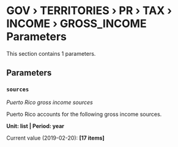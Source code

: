 # GOV › TERRITORIES › PR › TAX › INCOME › GROSS_INCOME Parameters

This section contains 1 parameters.

## Parameters

### `sources`
*Puerto Rico gross income sources*

Puerto Rico accounts for the following gross income sources.

**Unit: list | Period: year**

Current value (2019-02-20): **[17 items]**

